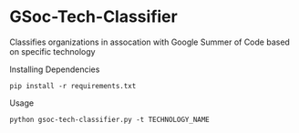 # GSoc-Tech-Classifier
Classifies organizations in assocation with Google Summer of Code based on specific technology

Installing Dependencies
```
pip install -r requirements.txt
```

Usage
```
python gsoc-tech-classifier.py -t TECHNOLOGY_NAME
```
